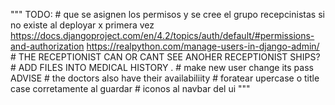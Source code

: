 
"""
    TODO:
    # que se asignen los permisos y se cree el grupo recepcinistas si no existe al deployar x primera vez https://docs.djangoproject.com/en/4.2/topics/auth/default/#permissions-and-authorization https://realpython.com/manage-users-in-django-admin/
    # THE RECEPTIONIST CAN OR CANT SEE ANOHER RECEPTIONIST SHIPS?
    # ADD FILES INTO MEDICAL HISTORY . 
    # make new user change its pass ADVISE
    # the doctors also have their availabiliity
    # foratear upercase o title case corretamente al guardar
    # iconos al navbar del ui
"""
